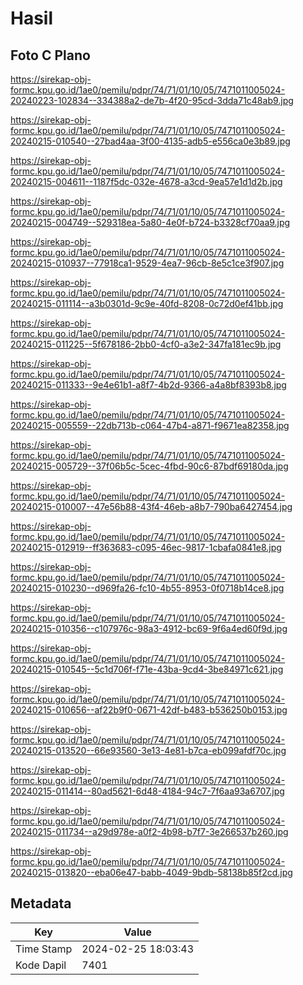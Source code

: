 # Hasil

## Foto C Plano

https://sirekap-obj-formc.kpu.go.id/1ae0/pemilu/pdpr/74/71/01/10/05/7471011005024-20240223-102834--334388a2-de7b-4f20-95cd-3dda71c48ab9.jpg

https://sirekap-obj-formc.kpu.go.id/1ae0/pemilu/pdpr/74/71/01/10/05/7471011005024-20240215-010540--27bad4aa-3f00-4135-adb5-e556ca0e3b89.jpg

https://sirekap-obj-formc.kpu.go.id/1ae0/pemilu/pdpr/74/71/01/10/05/7471011005024-20240215-004611--1187f5dc-032e-4678-a3cd-9ea57e1d1d2b.jpg

https://sirekap-obj-formc.kpu.go.id/1ae0/pemilu/pdpr/74/71/01/10/05/7471011005024-20240215-004749--529318ea-5a80-4e0f-b724-b3328cf70aa9.jpg

https://sirekap-obj-formc.kpu.go.id/1ae0/pemilu/pdpr/74/71/01/10/05/7471011005024-20240215-010937--77918ca1-9529-4ea7-96cb-8e5c1ce3f907.jpg

https://sirekap-obj-formc.kpu.go.id/1ae0/pemilu/pdpr/74/71/01/10/05/7471011005024-20240215-011114--a3b0301d-9c9e-40fd-8208-0c72d0ef41bb.jpg

https://sirekap-obj-formc.kpu.go.id/1ae0/pemilu/pdpr/74/71/01/10/05/7471011005024-20240215-011225--5f678186-2bb0-4cf0-a3e2-347fa181ec9b.jpg

https://sirekap-obj-formc.kpu.go.id/1ae0/pemilu/pdpr/74/71/01/10/05/7471011005024-20240215-011333--9e4e61b1-a8f7-4b2d-9366-a4a8bf8393b8.jpg

https://sirekap-obj-formc.kpu.go.id/1ae0/pemilu/pdpr/74/71/01/10/05/7471011005024-20240215-005559--22db713b-c064-47b4-a871-f9671ea82358.jpg

https://sirekap-obj-formc.kpu.go.id/1ae0/pemilu/pdpr/74/71/01/10/05/7471011005024-20240215-005729--37f06b5c-5cec-4fbd-90c6-87bdf69180da.jpg

https://sirekap-obj-formc.kpu.go.id/1ae0/pemilu/pdpr/74/71/01/10/05/7471011005024-20240215-010007--47e56b88-43f4-46eb-a8b7-790ba6427454.jpg

https://sirekap-obj-formc.kpu.go.id/1ae0/pemilu/pdpr/74/71/01/10/05/7471011005024-20240215-012919--ff363683-c095-46ec-9817-1cbafa0841e8.jpg

https://sirekap-obj-formc.kpu.go.id/1ae0/pemilu/pdpr/74/71/01/10/05/7471011005024-20240215-010230--d969fa26-fc10-4b55-8953-0f0718b14ce8.jpg

https://sirekap-obj-formc.kpu.go.id/1ae0/pemilu/pdpr/74/71/01/10/05/7471011005024-20240215-010356--c107976c-98a3-4912-bc69-9f6a4ed60f9d.jpg

https://sirekap-obj-formc.kpu.go.id/1ae0/pemilu/pdpr/74/71/01/10/05/7471011005024-20240215-010545--5c1d706f-f71e-43ba-9cd4-3be84971c621.jpg

https://sirekap-obj-formc.kpu.go.id/1ae0/pemilu/pdpr/74/71/01/10/05/7471011005024-20240215-010656--af22b9f0-0671-42df-b483-b536250b0153.jpg

https://sirekap-obj-formc.kpu.go.id/1ae0/pemilu/pdpr/74/71/01/10/05/7471011005024-20240215-013520--66e93560-3e13-4e81-b7ca-eb099afdf70c.jpg

https://sirekap-obj-formc.kpu.go.id/1ae0/pemilu/pdpr/74/71/01/10/05/7471011005024-20240215-011414--80ad5621-6d48-4184-94c7-7f6aa93a6707.jpg

https://sirekap-obj-formc.kpu.go.id/1ae0/pemilu/pdpr/74/71/01/10/05/7471011005024-20240215-011734--a29d978e-a0f2-4b98-b7f7-3e266537b260.jpg

https://sirekap-obj-formc.kpu.go.id/1ae0/pemilu/pdpr/74/71/01/10/05/7471011005024-20240215-013820--eba06e47-babb-4049-9bdb-58138b85f2cd.jpg


## Metadata

| Key        | Value               |
| ---------- | ------------------- |
| Time Stamp | 2024-02-25 18:03:43 |
| Kode Dapil | 7401                |




